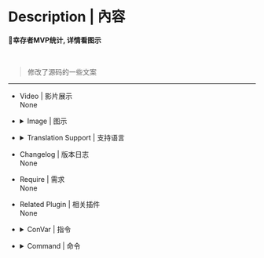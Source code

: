 # Description | 內容
**📌幸存者MVP统计, 详情看图示**

<br>

> 修改了源码的一些文案

---
* Video | 影片展示
<br>None

* <details><summary>Image | 图示</summary>

	幸存者MVP统计:

	![survivor_mvp.smx](imgs/01.png)<br>

	幸存者Tank MVP统计:

	![survivor_mvp.smx](imgs/02.png)
</details>

* <details><summary>Translation Support | 支持语言</summary>

	```
	简体中文
	```
</details>

* Changelog | 版本日志
<br>None

* Require | 需求
<br>None

* Related Plugin | 相关插件
<br>None

* <details><summary>ConVar | 指令</summary>

	* cfg/sourcemod/survivor_mvp.cfg
	```
	// 轮播时间间隔
	// Default: "240.0"
	// sm_mvp_time "240.0"
	```
</details>

* <details><summary>Command | 命令</summary>

	`sm_mvp`> 即时显示幸存者MVP统计信息
</details>